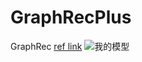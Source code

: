 # GraphRecPlus
GraphRec [ref link](https://github.com/wenqifan03/GraphRec-WWW19)
![我的模型](model.emf)
